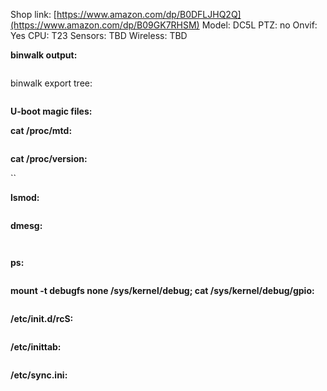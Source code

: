 
Shop link: [https://www.amazon.com/dp/B0DFLJHQ2Q](https://www.amazon.com/dp/B09GK7RHSM)
Model: DC5L
PTZ: no
Onvif: Yes
CPU: T23
Sensors: TBD
Wireless: TBD

**binwalk output:**

```

```

binwalk export tree:

```

```

 

**U-boot magic files:**


**cat /proc/mtd:**
```

```

**cat /proc/version:**

``


**lsmod:**

```

```


**dmesg:**

```


```

**ps:**

```

```

**mount -t debugfs none /sys/kernel/debug; cat /sys/kernel/debug/gpio:**

```

```


**/etc/init.d/rcS:**

```

```

**/etc/inittab:**

```

```

**/etc/sync.ini:**

```

```
